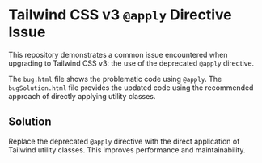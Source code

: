 # Tailwind CSS v3 `@apply` Directive Issue
This repository demonstrates a common issue encountered when upgrading to Tailwind CSS v3: the use of the deprecated `@apply` directive.

The `bug.html` file shows the problematic code using `@apply`. The `bugSolution.html` file provides the updated code using the recommended approach of directly applying utility classes.

## Solution
Replace the deprecated `@apply` directive with the direct application of Tailwind utility classes.  This improves performance and maintainability.